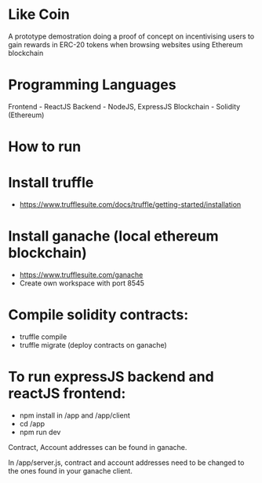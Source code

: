# Like Coin
A prototype demostration doing a proof of concept on incentivising users to gain rewards in ERC-20 tokens when browsing websites using Ethereum blockchain

# Programming Languages
Frontend - ReactJS
Backend - NodeJS, ExpressJS
Blockchain - Solidity (Ethereum)

# How to run
# Install truffle
- https://www.trufflesuite.com/docs/truffle/getting-started/installation

# Install ganache (local ethereum blockchain)
- https://www.trufflesuite.com/ganache
- Create own workspace with port 8545

# Compile solidity contracts:
- truffle compile
- truffle migrate (deploy contracts on ganache)

# To run expressJS backend and reactJS frontend:
- npm install in /app and /app/client
- cd /app
- npm run dev

Contract, Account addresses can be found in ganache.

In /app/server.js, contract and account addresses need to be changed to the ones found in your ganache client.


